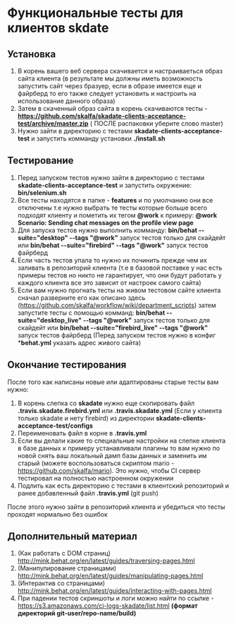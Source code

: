 # Функциональные тесты  для клиентов skdate


Установка
---------

1. В корень вашего веб сервера скачивается и настраиваеться  образ сайта клиента (в результате мы должны иметь возможность запустить сайт через бразуер, если в образе имеется еще и файрберд то его также следует установить и настроить на использование данного образа)
1. Затем в скаченный образ сайта в корень скачиваются тесты - **https://github.com/skalfa/skadate-clients-acceptance-test/archive/master.zip** ( ПОСЛЕ распаковки уберите слово master)
1. Нужно зайти в директорию с тестами **skadate-clients-acceptance-test** и запустить комманду установки **./install.sh**


Тестирование
------------

1. Перед запуском тестов нужно зайти в директорию с тестами **skadate-clients-acceptance-test** и запустить окружение: **bin/selenium.sh** 
1. Все тесты находятся в папке - **features**  и по умолчанию они все отключены т.е нужно выбрать те тесты которые больше всего подходят клиенту и пометить их тегом **@work** к примеру: **@work Scenario: Sending chat messages on the profile view page**
1. Для запуска тестов нужно выполнить комманду: **bin/behat --suite="desktop" --tags "@work"** запуск тестов только для скайдейт или **bin/behat --suite="firebird" --tags "@work"** запуск тестов файрберд
1. Если часть тестов упала то нужно их починить прежде чем их заливать в репозиторий клиента (т.е в базовой поставке у нас есть примеры тестов но никто не гарантирует, что они будут работать у каждого клиента все это зависит от настроек самого сайта)
1. Если вам нужно прогнать тесты на живом тестовом сайте клиента сначал разверните его как описано здесь (https://github.com/skalfa/workflow/wiki/department_scripts) затем запустите тесты с помощью комманд: **bin/behat --suite="desktop_live" --tags "@work"** запуск тестов только для скайдейт или **bin/behat --suite="firebird_live" --tags "@work"** запуск тестов файрберд
(Перед запуском тестов нужно в конфиг ***behat.yml** указать адрес живого сайта)

Окончание тестирования
----------------------

После того как написаны новые или адаптированы старые тесты вам нужно:

1. В корень слепка со **skadate** нужно еще скопировать файл **.travis.skadate.firebird.yml** или **.travis.skadate.yml** (Если у клиента только skadate и нету firebird) из директории **skadate-clients-acceptance-test/configs**
1. Переименовать файл в корне в **.travis.yml**
1. Если вы делали какие то специальные настройки на слепке клиента в базе данных к примеру устанавливали плагины то вам нужно по новой снять ваш локальный дамп базы данных и заменить им старый (можете воспользоваться скриптом mario - https://github.com/skalfa/mario).
Это нужно, чтобы CI сервер тестировал на полностью настроенном окружении 
1. Подлить как есть директорию с тестами в клиентский репозиторий и ранее добавленный файл **.travis.yml** (git push)

После этого нужно зайти в репозиторий клиента и убедиться что тесты проходят нормально без ошибок


Дополнительный материал
-----------------------

1. (Как работать с DOM страниц) http://mink.behat.org/en/latest/guides/traversing-pages.html
1. (Манипулирование страницами) http://mink.behat.org/en/latest/guides/manipulating-pages.html
1. (Интерактив со страницами) http://mink.behat.org/en/latest/guides/interacting-with-pages.html
1. При падении тестов скриншоты и логи можно найти по ссылке - https://s3.amazonaws.com/ci-logs-skadate/list.html **(формат директорий git-user/repo-name/build)**